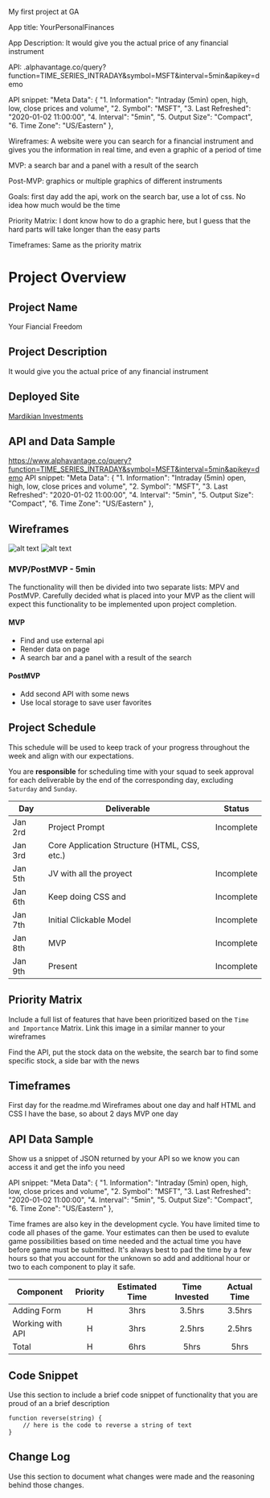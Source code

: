 My first project at GA

App title: YourPersonalFinances

App Description: It would give you the actual price of any financial instrument

API: .alphavantage.co/query?function=TIME_SERIES_INTRADAY&symbol=MSFT&interval=5min&apikey=demo

API snippet:  "Meta Data": {         "1. Information": "Intraday (5min) open, high, low, close prices and volume",         "2. Symbol": "MSFT",         "3. Last Refreshed": "2020-01-02 11:00:00",         "4. Interval": "5min",         "5. Output Size": "Compact",         "6. Time Zone": "US/Eastern"     },

Wireframes: A website were you can search for a financial instrument and gives you the information in real time, and even a graphic of a period of time

MVP:  a search bar and a panel with a result of the search

Post-MVP:  graphics or multiple graphics of different instruments

Goals: first day add the api, work on the search bar, use a lot of css. No idea how much would be the time

Priority Matrix: I dont know how to do a graphic here, but I guess that the hard parts will take longer than the easy parts

Timeframes:  Same as the priority matrix

# Project Overview

## Project Name

Your Fiancial Freedom

## Project Description

It would give you the actual price of any financial instrument

## Deployed Site
[Mardikian Investments](https://pages.git.generalassemb.ly/juanmardikian/MardikianInvestments/)

## API and Data Sample

https://www.alphavantage.co/query?function=TIME_SERIES_INTRADAY&symbol=MSFT&interval=5min&apikey=demo
API snippet:  "Meta Data": {         "1. Information": "Intraday (5min) open, high, low, close prices and volume",         "2. Symbol": "MSFT",         "3. Last Refreshed": "2020-01-02 11:00:00",         "4. Interval": "5min",         "5. Output Size": "Compact",         "6. Time Zone": "US/Eastern"     },

## Wireframes

![alt text](https://git.generalassemb.ly/juanmardikian/YourFinancialFreedom/blob/master/YourFinacialFreedom/pre_images/wireframes.jpg)
![alt text](https://git.generalassemb.ly/juanmardikian/YourFinancialFreedom/blob/master/YourFinacialFreedom/pre_images/warframes2.jpg)

### MVP/PostMVP - 5min

The functionality will then be divided into two separate lists: MPV and PostMVP.  Carefully decided what is placed into your MVP as the client will expect this functionality to be implemented upon project completion.  

#### MVP 

- Find and use external api 
- Render data on page 
- A search bar and a panel with a result of the search


#### PostMVP 

- Add second API with some news
- Use local storage to save user favorites

## Project Schedule

This schedule will be used to keep track of your progress throughout the week and align with our expectations.  

You are **responsible** for scheduling time with your squad to seek approval for each deliverable by the end of the corresponding day, excluding `Saturday` and `Sunday`.

|  Day | Deliverable | Status
|---|---| ---|
|Jan 2rd| Project Prompt | Incomplete
|Jan 3rd| Core Application Structure (HTML, CSS, etc.) 
|Jan 5th| JV with all the proyect | Incomplete
|Jan 6th| Keep doing CSS and | Incomplete
|Jan 7th| Initial Clickable Model  | Incomplete
|Jan 8th| MVP | Incomplete
|Jan 9th| Present | Incomplete

## Priority Matrix

Include a full list of features that have been prioritized based on the `Time and Importance` Matrix.  Link this image in a similar manner to your wireframes

Find the API, put the stock data on the website, the search bar to find some specific stock, a side bar with the news

## Timeframes

First day for the readme.md 
Wireframes about one day and half
HTML and CSS I have the base, so about 2 days
MVP one day


## API Data Sample

Show us a snippet of JSON returned by your API so we know you can access it and get the info you need

API snippet:  "Meta Data": {         "1. Information": "Intraday (5min) open, high, low, close prices and volume",         "2. Symbol": "MSFT",         "3. Last Refreshed": "2020-01-02 11:00:00",         "4. Interval": "5min",         "5. Output Size": "Compact",         "6. Time Zone": "US/Eastern"     },



Time frames are also key in the development cycle.  You have limited time to code all phases of the game.  Your estimates can then be used to evalute game possibilities based on time needed and the actual time you have before game must be submitted. It's always best to pad the time by a few hours so that you account for the unknown so add and additional hour or two to each component to play it safe.

| Component | Priority | Estimated Time | Time Invested | Actual Time |
| --- | :---: |  :---: | :---: | :---: |
| Adding Form | H | 3hrs| 3.5hrs | 3.5hrs |
| Working with API | H | 3hrs| 2.5hrs | 2.5hrs |
| Total | H | 6hrs| 5hrs | 5hrs |


## Code Snippet

Use this section to include a brief code snippet of functionality that you are proud of an a brief description  

```
function reverse(string) {
	// here is the code to reverse a string of text
}
```

## Change Log
 Use this section to document what changes were made and the reasoning behind those changes.  